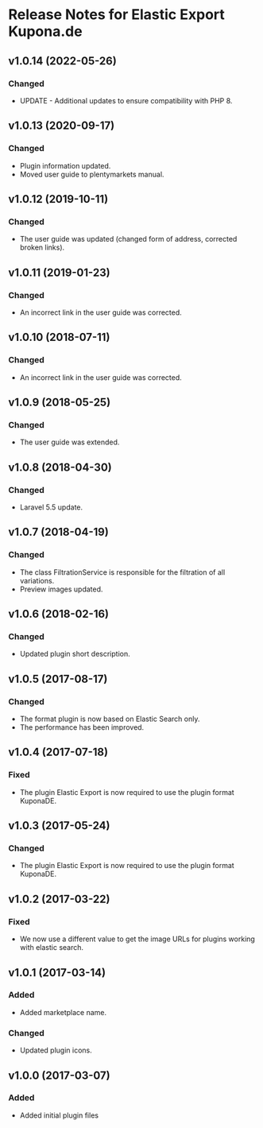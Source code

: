 # Release Notes for Elastic Export Kupona.de

## v1.0.14 (2022-05-26)

### Changed
- UPDATE - Additional updates to ensure compatibility with PHP 8.

## v1.0.13 (2020-09-17)

### Changed
- Plugin information updated.
- Moved user guide to plentymarkets manual.

## v1.0.12 (2019-10-11)

### Changed
- The user guide was updated (changed form of address, corrected broken links).

## v1.0.11 (2019-01-23)

### Changed
- An incorrect link in the user guide was corrected.

## v1.0.10 (2018-07-11)

### Changed
- An incorrect link in the user guide was corrected.

## v1.0.9 (2018-05-25)

### Changed
- The user guide was extended.

## v1.0.8 (2018-04-30)

### Changed
- Laravel 5.5 update.

## v1.0.7 (2018-04-19)

### Changed
- The class FiltrationService is responsible for the filtration of all variations.
- Preview images updated.

## v1.0.6 (2018-02-16)

### Changed
- Updated plugin short description.

## v1.0.5 (2017-08-17)

### Changed
- The format plugin is now based on Elastic Search only.
- The performance has been improved.

## v1.0.4 (2017-07-18)

### Fixed
- The plugin Elastic Export is now required to use the plugin format KuponaDE.

## v1.0.3 (2017-05-24)

### Changed
- The plugin Elastic Export is now required to use the plugin format KuponaDE.

## v1.0.2 (2017-03-22)

### Fixed
- We now use a different value to get the image URLs for plugins working with elastic search.

## v1.0.1 (2017-03-14)

### Added
- Added marketplace name.

### Changed
- Updated plugin icons.

## v1.0.0 (2017-03-07)

### Added
- Added initial plugin files
